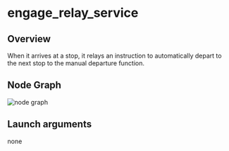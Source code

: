 # engage_relay_service

## Overview
When it arrives at a stop, it relays an instruction to automatically depart to the next stop to the manual departure function.

## Node Graph
![node graph](http://www.plantuml.com/plantuml/proxy?cache=no&src=https://raw.githubusercontent.com/tier4/engage_service/main/docs/node_graph_internal_spec.pu)

## Launch arguments
none